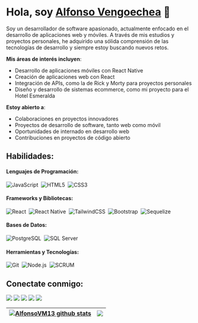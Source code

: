 # Hola, soy [Alfonso Vengoechea](https://alfonsovengoechea.github.io) 👋

Soy un desarrollador de software apasionado, actualmente enfocado en el desarrollo de aplicaciones web y móviles. A través de mis estudios y proyectos personales, he adquirido una sólida comprensión de las tecnologías de desarrollo y siempre estoy buscando nuevos retos.

**Mis áreas de interés incluyen**:
- Desarrollo de aplicaciones móviles con React Native
- Creación de aplicaciones web con React
- Integración de APIs, como la de Rick y Morty para proyectos personales
- Diseño y desarrollo de sistemas ecommerce, como mi proyecto para el Hotel Esmeralda

**Estoy abierto a**:
- Colaboraciones en proyectos innovadores
- Proyectos de desarrollo de software, tanto web como móvil
- Oportunidades de internado en desarrollo web
- Contribuciones en proyectos de código abierto

## Habilidades:

#### Lenguajes de Programación:

![JavaScript](https://img.shields.io/badge/JavaScript-F7DF1E?style=for-the-badge&logo=javascript&logoColor=black)&nbsp;
![HTML5](https://img.shields.io/badge/HTML5-E34F26?style=for-the-badge&logo=html5&logoColor=white)&nbsp;
![CSS3](https://img.shields.io/badge/CSS3-1572B6?style=for-the-badge&logo=css3&logoColor=white)&nbsp;

#### Frameworks y Bibliotecas:

![React](https://img.shields.io/badge/React-20232A?style=for-the-badge&logo=react&logoColor=61DAFB)&nbsp;
![React Native](https://img.shields.io/badge/React_Native-20232A?style=for-the-badge&logo=react&logoColor=61DAFB)&nbsp;
![TailwindCSS](https://img.shields.io/badge/Tailwind_CSS-38B2AC?style=for-the-badge&logo=tailwind-css&logoColor=white)&nbsp;
![Bootstrap](https://img.shields.io/badge/Bootstrap-7952B3?style=for-the-badge&logo=bootstrap&logoColor=white)&nbsp;
![Sequelize](https://img.shields.io/badge/Sequelize-52B0E7?style=for-the-badge&logo=sequelize&logoColor=white)&nbsp;


#### Bases de Datos:

![PostgreSQL](https://img.shields.io/badge/PostgreSQL-316192?style=for-the-badge&logo=postgresql&logoColor=white)&nbsp;
![SQL Server](https://img.shields.io/badge/SQL_Server-CC2927?style=for-the-badge&logo=microsoftsqlserver&logoColor=white)&nbsp;

#### Herramientas y Tecnologías:

![Git](https://img.shields.io/badge/GIT-E44C30?style=for-the-badge&logo=git&logoColor=white)&nbsp;
![Node.js](https://img.shields.io/badge/Node.js-339933?style=for-the-badge&logo=nodedotjs&logoColor=white)&nbsp;
![SCRUM](https://img.shields.io/badge/scrum-316192?style=for-the-badge&logo=scrum&logoColor=white)&nbsp;

## Conectate conmigo:

<p align = "center">

[<img src ="https://img.shields.io/badge/website-%23.svg?&style=for-the-badge&logo=www&logoColor=white%22&color=black">](https://portafolio-aresvm.netlify.app/)
[<img src="https://img.shields.io/badge/facebook-%231DA1F2.svg?&style=for-the-badge&logo=facebook&logoColor=white&color=black" />](https://www.facebook.com/alfonso.vengoechea/) 
[<img src="https://img.shields.io/badge/linkedin-%2312100E.svg?&style=for-the-badge&logo=linkedin&logoColor=white&color=black" />](https://www.linkedin.com/in/alfonsovengoechea/)
[<img src="https://img.shields.io/badge/medium-%2312100E.svg?&style=for-the-badge&logo=medium&logoColor=white&color=black" />](https://medium.com/@alfonsovengoechea)
[<img src="https://img.shields.io/badge/instagram-%2312100E.svg?&style=for-the-badge&logo=instagram&logoColor=white&color=black" />](https://www.instagram.com/alfonsovengoechea13)
</p>

| <a href="https://github.com/alfonsovm13/github-readme-stats"><img align="center" src="https://github-readme-stats.vercel.app/api?username=alfonsovm13&show_icons=true&include_all_commits=true&theme=buefy&hide_border=true" alt="AlfonsoVM13 github stats" /></a> | <a href="https://github.com/alfonsovm13/github-readme-stats"><img align="center" src="https://github-readme-stats.vercel.app/api/top-langs/?username=alfonsovm13&layout=compact&theme=buefy&hide_border=true" /></a> |
| ------------- | ------------- |

<!-- 
----
[<img src="https://github-profile-trophy.vercel.app/?username=alfonsovm13&row=2&column=3" />](https://github.com/ALFONSOVM13/github-profile-trophy)
[<img src="https://github-readme-stats.vercel.app/api?username=alfonsovm13&theme=algolia&count_private=true&include_all_commits=true&show_icons=true" />](https://github.com/anuraghazra/github-readme-stats)
[![GitHub Streak](https://github-readme-streak-stats.herokuapp.com/?user=alfonsovm13&theme=dark)](https://github.com/alfonsovm13/github-readme-streak-stats)
[![Alfonso VM Top Langs](https://github-readme-stats.vercel.app/api/top-langs/?username=alfonsovm13&theme=algolia&hide=Jupyter&layout=compact&show_icons=true)](https://github.com/alfonsovm13/github-readme-stats)
 -->

<!--
**themlphdstudent/themlphdstudent** is a ✨ _special_ ✨ repository because its `README.md` (this file) appears on your GitHub profile.

Here are some ideas to get you started:

- 🔭 I’m currently working on ...
- 🌱 I’m currently learning ...
- 👯 I’m looking to collaborate on ...
- 🤔 I’m looking for help with ...
- 💬 Ask me about ...
- 📫 How to reach me: ...
- 😄 Pronouns: ...
- ⚡ Fun fact: ...
-->
